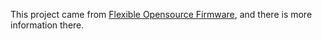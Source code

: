 This project came from [Flexible Opensource Firmware](https://opensourceebikefirmware.bitbucket.io/FLEXIBLE_OPENSOURCE_FIRMWARE.html), and there is more information there.